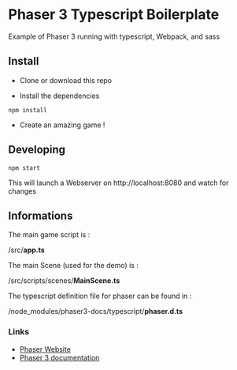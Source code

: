 # Phaser 3 Typescript Boilerplate

Example of Phaser 3 running with typescript, Webpack, and sass

## Install

- Clone or download this repo

- Install the dependencies

```
npm install
```

- Create an amazing game !

## Developing

```
npm start
```

This will launch a Webserver on http://localhost:8080 and watch for changes

## Informations

The main game script is :

/src/**app.ts**

The main Scene (used for the demo) is :

/src/scripts/scenes/**MainScene.ts**

The typescript definition file for phaser can be found in :

/node_modules/phaser3-docs/typescript/**phaser.d.ts**

### Links

- [Phaser Website](https://phaser.io/)
- [Phaser 3 documentation](https://photonstorm.github.io/phaser3-docs/)
